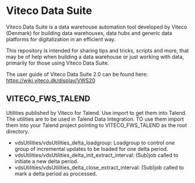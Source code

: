 # Viteco Data Suite
Viteco Data Suite is a data warehouse automation tool developed by Viteco (Denmark) for building data warehouses, data hubs and generic data platforms for digitalization in an efficient way.

This repository is intended for sharing tips and tricks, scripts and more, that may be of help when building a data warehouse or just working with data, primarily for those using Viteco Data Suite.

The user guide of Viteco Data Suite 2.0 can be found here: https://wiki.viteco.dk/display/VWS20

## VITECO_FWS_TALEND
Utilities published by Viteco for Talend. Use import to get them into Talend.
The utilities are to be used in Talend Data Integration. TO use them import them into your Talend project pointing to VITECO_FWS_TALEND as the root directory.

- vdsUtilities/vdsUtilities_delta_loadgroup: Loadgroup to control one group of incremental updates to be loaded for one delta period.
- vdsUtilities/vdsUtilities_delta_init_extract_interval: (Sub)job called to initiate a new delta period.
- vdsUtilities/vdsUtilities_delta_close_extract_interval: (Sub)job called to mark a delta period as processed.
